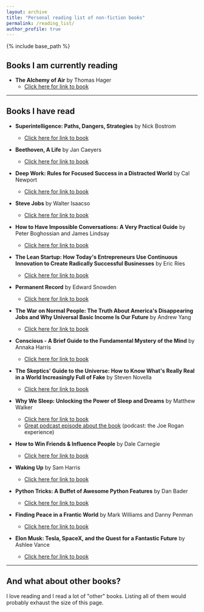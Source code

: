 ```yaml
---
layout: archive
title: "Personal reading list of non-fiction books"
permalink: /reading_list/
author_profile: true
---
```


{% include base_path %}

## Books I am currently reading
- **The Alchemy of Air** by Thomas Hager
	- [Click here for link to book](https://www.goodreads.com/book/show/3269091-the-alchemy-of-air) 
   
---
## Books I have read   

- **Superintelligence: Paths, Dangers, Strategies** by Nick Bostrom     
	- [Click here for link to book](https://www.amazon.com/gp/product/0198739834/ref=as_li_qf_sp_asin_il_tl?ie=UTF8&tag=nbostrom0c-20&camp=1789&creative=9325&linkCode=as2&creativeASIN=0198739834&linkId=37a8c8afb67a781338095992bd0b4ed6) 


- **Beethoven, A Life** by Jan Caeyers
	- [Click here for link to book](https://www.goodreads.com/en/book/show/51827826-beethoven-a-life)

- **Deep Work: Rules for Focused Success in a Distracted World** by Cal Newport
	- [Click here for link to book](https://www.calnewport.com/books/deep-work/)
    
- **Steve Jobs** by Walter Isaacso   
	- [Click here for link to book](https://www.amazon.de/Steve-Jobs-Walter-Isaacson/dp/1451648537)

- **How to Have Impossible Conversations: A Very Practical Guide** by Peter Boghossian and James Lindsay    
	- [Click here for link to book](https://www.amazon.com/How-Have-Impossible-Conversations-Practical/dp/B07X7KF3KX/ref=sr_1_1?__mk_de_DE=%C3%85M%C3%85%C5%BD%C3%95%C3%91&crid=244W17XX6E1EU&dchild=1&keywords=how+to+have+impossible+conversations&qid=1590487471&s=books&sprefix=how+to+have+im%2Cstripbooks-intl-ship%2C234&sr=1-1)

- **The Lean Startup: How Today's Entrepreneurs Use Continuous Innovation to Create Radically Successful Businesses** by Eric Ries   
	- [Click here for link to book](https://www.amazon.com/Lean-Startup-Entrepreneurs-Continuous-Innovation/dp/0307887898)

- **Permanent Record** by Edward Snowden
	- [Click here for link to book](https://www.amazon.com/Permanent-Record/dp/B07VZWH6NB/ref=sr_1_1?keywords=permanent+record&qid=1574242008&sr=8-1)

- **The War on Normal People: The Truth About America's Disappearing Jobs and Why Universal Basic Income Is Our Future** by Andrew Yang
	- [Click here for link to book](https://www.amazon.com/War-Normal-People-Disappearing-Universal/dp/0316414247)         

- **Conscious - A Brief Guide to the Fundamental Mystery of the Mind** by Annaka Harris
	- [Click here for link to book](https://www.amazon.com/Conscious-Brief-Guide-Fundamental-Mystery/dp/0062906712/ref=sr_1_1?crid=KP4IQP1DI82J&keywords=conscious+annaka+harris&qid=1574242039&s=books&sprefix=conscious+annaka+%2Caudible%2C270&sr=1-1)

- **The Skeptics' Guide to the Universe: How to Know What's Really Real in a World Increasingly Full of Fake** by Steven Novella
	- [Click here for link to book](https://www.theskepticsguide.org/our-book)         

- **Why We Sleep: Unlocking the Power of Sleep and Dreams** by Matthew Walker   
	- [Click here for link to book](https://www.amazon.com/Why-We-Sleep-Unlocking-Dreams/dp/1501144316)         
	- [Great podcast episode about the book](http://podcastnotes.org/2018/04/29/why-we-sleep/) (podcast: the Joe Rogan experience)   

- **How to Win Friends & Influence People** by Dale Carnegie   
	- [Click here for link to book](https://www.amazon.com/How-Win-Friends-Influence-People/dp/0671027034) 

- **Waking Up** by Sam Harris   
	- [Click here for link to book](https://samharris.org/books/waking-up/)   

- **Python Tricks: A Buffet of Awesome Python Features** by Dan Bader   
	- [Click here for link to book](https://www.amazon.com/Python-Tricks-Buffet-Awesome-Features/dp/1775093301)   

- **Finding Peace in a Frantic World** by Mark Williams and Danny Penman    
	- [Click here for link to book](https://www.amazon.com/Mindfulness-Eight-Week-Finding-Peace-Frantic-ebook/dp/B005NJ2T1G/ref=tmm_kin_swatch_0?_encoding=UTF8&qid=&sr=)    

- **Elon Musk: Tesla, SpaceX, and the Quest for a Fantastic Future** by Ashlee Vance   
	- [Click here for link to book](https://www.amazon.com/Elon-Musk-SpaceX-Fantastic-Future/dp/006230125X)   

---

## And what about other books?

I love reading and I read a lot of "other" books. Listing all of them would probably exhaust the size of this page. 
